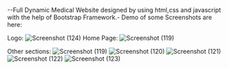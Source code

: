 --Full Dynamic Medical Website designed by using html,css and javascript with the help of Bootstrap Framework.-
Demo of some Screenshots are here:

Logo:
![Screenshot (124)](https://github.com/jayram0402/iclinic-medical_responsive_website/assets/147648366/17db07a5-8c17-4f94-9430-f0d7a10952ea)
Home Page:
![Screenshot (119)](https://github.com/jayram0402/iclinic-medical_responsive_website/assets/147648366/5d3f2c01-58e9-4e03-9d59-7bcfc6312c6d)

Other sections:
![Screenshot (119)](https://github.com/jayram0402/iclinic-medical_responsive_website/assets/147648366/feaf943e-04ba-4593-9681-19c756e17d2f)
![Screenshot (120)](https://github.com/jayram0402/iclinic-medical_responsive_website/assets/147648366/74613f43-c35a-41f1-b01c-5d61f7fd5a20)
![Screenshot (121)](https://github.com/jayram0402/iclinic-medical_responsive_website/assets/147648366/bbd8c7aa-6ccf-4514-b137-d973e2c0d6a0)
![Screenshot (122)](https://github.com/jayram0402/iclinic-medical_responsive_website/assets/147648366/6c513d42-aba7-4d4f-a4ba-b8efe8207fa8)
![Screenshot (123)](https://github.com/jayram0402/iclinic-medical_responsive_website/assets/147648366/5c872610-832a-4e85-b304-ecaff5b32a8f)


